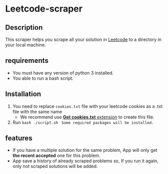 # Leetcode-scraper

## Description
This scraper helps you scrape all your solution in [Leetcode](https://leetcode.com/) to a directory in your local machine.

## requirements
* You must have any version of python 3 installed.
* You able to run a bash script.

## Installation
1. You need to replace ```cookies.txt``` file with your leetcode cookies as a .txt file with the same name
    - We recommend use [**Get cookies.txt** extension](https://chrome.google.com/webstore/detail/get-cookiestxt/bgaddhkoddajcdgocldbbfleckgcbcid) to create this file.
2. Run ```bash ./script.sh ``` 
```Some required packages will be installed.```
 

## features
- If you have a multiple solution for the same problem, App will only get **the recent accepted** one for this problem. 
- App save a history of already scraped problems so, If you run it again, only not scraped solutions will be added.
